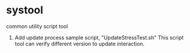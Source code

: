 # systool
common utility script tool

1. Add update process sample script, "UpdateStressTest.sh"
        This script tool can verify different version to update interaction.
